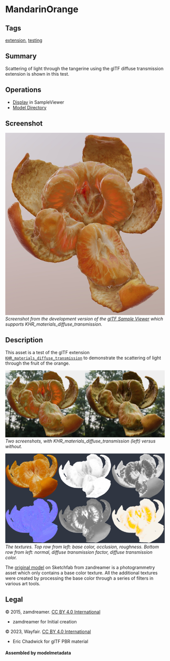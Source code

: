 # MandarinOrange

## Tags

[extension](../../Models-extension.md), [testing](../../Models-testing.md)

## Summary

Scattering of light through the tangerine using the glTF diffuse transmission extension is shown in this test.

## Operations

* [Display](https://github.khronos.org/glTF-Sample-Viewer-Release/?model=https://raw.GithubUserContent.com/KhronosGroup/glTF-Sample-Assets/main/./Models/MandarinOrange/glTF/MandarinOrange.gltf) in SampleViewer
* [Model Directory](./)

## Screenshot

![screenshot](screenshot/screenshot-large.jpg)
_Screenshot from the development version of the [glTF Sample Viewer](https://gltf.ux3d.io/) which supports KHR_materials_diffuse_transmission._

## Description

This asset is a test of the glTF extension [`KHR_materials_diffuse_transmission`](https://github.com/KhronosGroup/glTF/pull/1825) to demonstrate the scattering of light through the fruit of the orange. 

![screenshot](screenshot/with-without.jpg)
_Two screenshots, with KHR_materials_diffuse_transmission (left) versus without._

![screenshot](screenshot/textures.jpg)
_The textures. Top row from left: base color, occlusion, roughness. Bottom row from left: normal, diffuse transmission factor, diffuse transmission color._

The [original model](https://sketchfab.com/3d-models/orange-774bc66d11c24855bf722e35249fddf7) on Sketchfab from zandreamer is a photogrammetry asset which only contains a base color texture. All the additional textures were created by processing the base color through a series of filters in various art tools.



## Legal

&copy; 2015, zamdreamer. [CC BY 4.0 International](https://creativecommons.org/licenses/by/4.0/legalcode)

 - zamdreamer for Initial creation

&copy; 2023, Wayfair. [CC BY 4.0 International](https://creativecommons.org/licenses/by/4.0/legalcode)

 - Eric Chadwick for glTF PBR material

#### Assembled by modelmetadata